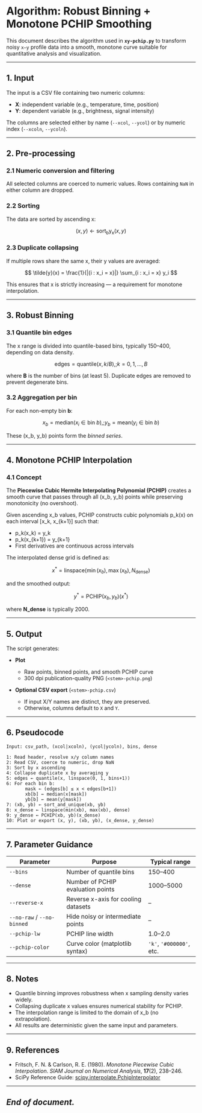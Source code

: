 # Algorithm: Robust Binning + Monotone PCHIP Smoothing

This document describes the algorithm used in **`xy-pchip.py`** to transform noisy `x–y` profile data into a smooth, monotone curve suitable for quantitative analysis and visualization.

---

## 1. Input

The input is a CSV file containing two numeric columns:

* **X**: independent variable (e.g., temperature, time, position)
* **Y**: dependent variable (e.g., brightness, signal intensity)

The columns are selected either by name (`--xcol`, `--ycol`) or by numeric index (`--xcoln`, `--ycoln`).

---

## 2. Pre-processing

### 2.1 Numeric conversion and filtering

All selected columns are coerced to numeric values.
Rows containing `NaN` in either column are dropped.

### 2.2 Sorting

The data are sorted by ascending x:

$$
(x, y) \leftarrow \mathrm{sort_by_x}(x, y)
$$

### 2.3 Duplicate collapsing

If multiple rows share the same x, their y values are averaged:

$$
\tilde{y}(x) = \frac{1}{|{i : x_i = x}|} \sum_{i : x_i = x} y_i
$$

This ensures that x is strictly increasing — a requirement for monotone interpolation.

---

## 3. Robust Binning

### 3.1 Quantile bin edges

The x range is divided into quantile-based bins, typically 150–400, depending on data density.

$$
\mathrm{edges} = \mathrm{quantile}(x, k / B), ; k = 0, 1, \dots, B
$$

where **B** is the number of bins (at least 5).
Duplicate edges are removed to prevent degenerate bins.

### 3.2 Aggregation per bin

For each non-empty bin **b**:

$$
x_b = \mathrm{median}(x_i \in \mathrm{bin}\ b), ;
y_b = \mathrm{mean}(y_i \in \mathrm{bin}\ b)
$$

These (x_b, y_b) points form the *binned series*.

---

## 4. Monotone PCHIP Interpolation

### 4.1 Concept

The **Piecewise Cubic Hermite Interpolating Polynomial (PCHIP)** creates a smooth curve that passes through all (x_b, y_b) points while preserving monotonicity (no overshoot).

Given ascending x_b values, PCHIP constructs cubic polynomials p_k(x) on each interval [x_k, x_{k+1}] such that:

* p_k(x_k) = y_k
* p_k(x_{k+1}) = y_{k+1}
* First derivatives are continuous across intervals

The interpolated dense grid is defined as:

$$
x^* = \mathrm{linspace}(\min(x_b), \max(x_b), N_{\mathrm{dense}})
$$

and the smoothed output:

$$
y^* = \mathrm{PCHIP}(x_b, y_b)(x^*)
$$

where **N_dense** is typically 2000.

---

## 5. Output

The script generates:

* **Plot**

  * Raw points, binned points, and smooth PCHIP curve
  * 300 dpi publication-quality PNG (`<stem>-pchip.png`)
* **Optional CSV export** (`<stem>-pchip.csv`)

  * If input X/Y names are distinct, they are preserved.
  * Otherwise, columns default to `X` and `Y`.

---

## 6. Pseudocode

```
Input: csv_path, (xcol|xcoln), (ycol|ycoln), bins, dense

1: Read header, resolve x/y column names
2: Read CSV, coerce to numeric, drop NaN
3: Sort by x ascending
4: Collapse duplicate x by averaging y
5: edges ← quantile(x, linspace(0, 1, bins+1))
6: For each bin b:
       mask ← (edges[b] ≤ x < edges[b+1])
       xb[b] ← median(x[mask])
       yb[b] ← mean(y[mask])
7: (xb, yb) ← sort_and_unique(xb, yb)
8: x_dense ← linspace(min(xb), max(xb), dense)
9: y_dense ← PCHIP(xb, yb)(x_dense)
10: Plot or export (x, y), (xb, yb), (x_dense, y_dense)
```

---

## 7. Parameter Guidance

| Parameter                  | Purpose                             | Typical range            |
| -------------------------- | ----------------------------------- | ------------------------ |
| `--bins`                   | Number of quantile bins             | 150–400                  |
| `--dense`                  | Number of PCHIP evaluation points   | 1000–5000                |
| `--reverse-x`              | Reverse x-axis for cooling datasets | –                        |
| `--no-raw` / `--no-binned` | Hide noisy or intermediate points   | –                        |
| `--pchip-lw`               | PCHIP line width                    | 1.0–2.0                  |
| `--pchip-color`            | Curve color (matplotlib syntax)     | `'k'`, `'#000000'`, etc. |

---

## 8. Notes

* Quantile binning improves robustness when x sampling density varies widely.
* Collapsing duplicate x values ensures numerical stability for PCHIP.
* The interpolation range is limited to the domain of x_b (no extrapolation).
* All results are deterministic given the same input and parameters.

---

## 9. References

* Fritsch, F. N. & Carlson, R. E. (1980). *Monotone Piecewise Cubic Interpolation*.
  *SIAM Journal on Numerical Analysis*, **17**(2), 238–246.
* SciPy Reference Guide: [scipy.interpolate.PchipInterpolator](https://docs.scipy.org/doc/scipy/reference/generated/scipy.interpolate.PchipInterpolator.html)

---

## *End of document.*
